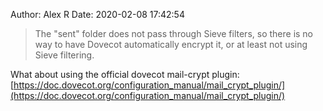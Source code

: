 Author: Alex R
Date: 2020-02-08 17:42:54

> The "sent" folder does not pass through Sieve filters, so there is no way to have Dovecot automatically encrypt it, or at least not using Sieve filtering.

What about using the official dovecot mail-crypt plugin: [https://doc.dovecot.org/configuration_manual/mail_crypt_plugin/](https://doc.dovecot.org/configuration_manual/mail_crypt_plugin/)
